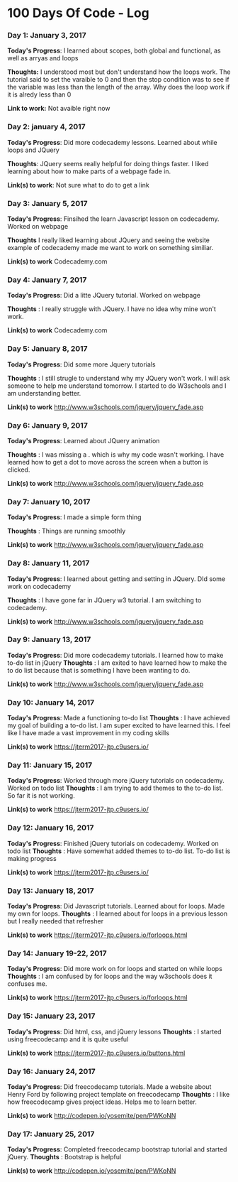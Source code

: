 # 100 Days Of Code - Log

### Day 1: January 3, 2017

**Today's Progress**: I learned about scopes, both global and functional, as well as arryas and loops

**Thoughts:** I understood most but don't understand how the loops work. The tutorial said to set the varaible to 0 and then the stop condition was to see if the variable was less than the length of the array. Why does the loop work if  it is alredy less than 0

**Link to work:** Not avaible right now

### Day 2: january 4, 2017 

**Today's Progress**: Did more codecademy lessons. Learned about while loops and JQuery

**Thoughts**: JQuery seems really helpful for doing things faster. I liked learning about how to make parts of a webpage fade in.

**Link(s) to work**: Not sure what to do to get a link


### Day 3: January 5, 2017

**Today's Progress**: Finsihed the learn Javascript lesson on codecademy. Worked on webpage

**Thoughts** I really liked learning about JQuery and seeing the website example of codecademy made me want to work on something similiar.

**Link(s) to work** Codecademy.com


### Day 4: January 7, 2017

**Today's Progress**: Did a litte JQuery tutorial. Worked on webpage

**Thoughts** : I really struggle with JQuery. I have no idea why mine won't work.

**Link(s) to work** Codecademy.com


### Day 5: January 8, 2017

**Today's Progress**: Did some more Jquery tutorials

**Thoughts** : I still strugle to understand why my JQuery won't work. I will ask someone to help me understand tomorrow. I started to do W3schools and I am understanding better.

**Link(s) to work** http://www.w3schools.com/jquery/jquery_fade.asp


### Day 6: January 9, 2017

**Today's Progress**: Learned about JQuery animation

**Thoughts** : I was missing a . which is why my code wasn't working. I have learned how to get a dot to move across the screen when a button is clicked.

**Link(s) to work** http://www.w3schools.com/jquery/jquery_fade.asp


### Day 7: January 10, 2017

**Today's Progress**: I made a simple form thing

**Thoughts** : Things are running smoothly

**Link(s) to work** http://www.w3schools.com/jquery/jquery_fade.asp


### Day 8: January 11, 2017
**Today's Progress**: I learned about getting and setting in JQuery. DId some work on codecademy

**Thoughts** : I have gone far in JQuery w3 tutorial. I am switching to codecademy.

**Link(s) to work** http://www.w3schools.com/jquery/jquery_fade.asp


### Day 9: January 13, 2017
**Today's Progress**: Did more codecademy tutorials. I learned how to make to-do list in jQuery
**Thoughts** : I am exited to have learned how to make the to do list because that is something I have been wanting to do.

**Link(s) to work** http://www.w3schools.com/jquery/jquery_fade.asp


### Day 10: January 14, 2017
**Today's Progress**: Made a functioning to-do list
**Thoughts** : I have achieved my goal of building a to-do list. I am super excited to have learned this. I feel like I have made a vast improvement in my coding skills

**Link(s) to work** https://jterm2017-jtp.c9users.io/


### Day 11: January 15, 2017
**Today's Progress**: Worked through more jQuery tutorials on codecademy. Worked on todo list
**Thoughts** : I am trying to add themes to the to-do list. So far it is not working.

**Link(s) to work** https://jterm2017-jtp.c9users.io/


### Day 12: January 16, 2017
**Today's Progress**: Finished jQuery tutorials on codecademy. Worked on todo list
**Thoughts** : Have somewhat added themes to to-do list. To-do list is making progress

**Link(s) to work** https://jterm2017-jtp.c9users.io/


### Day 13: January 18, 2017
**Today's Progress**: Did Javascript tutorials. Learned about for loops. Made my own for loops.
**Thoughts** : I learned about for loops in a previous lesson but I really needed that refresher

**Link(s) to work** https://jterm2017-jtp.c9users.io/forloops.html


### Day 14: January 19-22, 2017
**Today's Progress**: Did more work on for loops and started on while loops
**Thoughts** : I am confused by for loops and the way w3schools does it confuses me.

**Link(s) to work** https://jterm2017-jtp.c9users.io/forloops.html


### Day 15: January 23, 2017
**Today's Progress**: Did html, css, and jQuery lessons
**Thoughts** : I started using freecodecamp and it is quite useful

**Link(s) to work** https://jterm2017-jtp.c9users.io/buttons.html


### Day 16: January 24, 2017
**Today's Progress**: Did freecodecamp tutorials. Made a website about Henry Ford by following project template on freecodecamp
**Thoughts** : I like how freecodecamp gives project ideas. Helps me to learn better.

**Link(s) to work** http://codepen.io/yosemite/pen/PWKoNN


### Day 17: January 25, 2017
**Today's Progress**: Completed freecodecamp bootstrap tutorial and started jQuery.
**Thoughts** : Bootstrap is helpful

**Link(s) to work** http://codepen.io/yosemite/pen/PWKoNN
